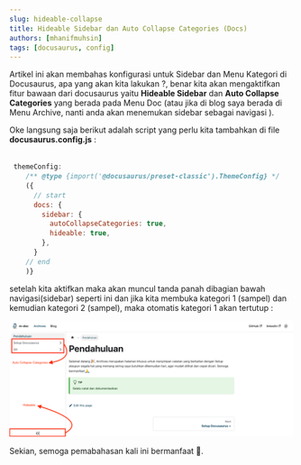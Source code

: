 ```yaml
---
slug: hideable-collapse
title: Hideable Sidebar dan Auto Collapse Categories (Docs)
authors: [mhanifmuhsin]
tags: [docusaurus, config]
---
```


Artikel ini akan membahas konfigurasi untuk Sidebar dan Menu Kategori di Docusaurus, apa yang akan kita lakukan ?, benar kita akan mengaktifkan fitur bawaan dari docusaurus yaitu **Hideable Sidebar** dan **Auto Collapse Categories** yang berada pada Menu Doc (atau jika di blog saya berada di Menu Archive, nanti anda akan menemukan sidebar sebagai navigasi ).

Oke langsung saja berikut adalah script yang perlu kita tambahkan di file **docusaurus.config.js** :

```javascript

 themeConfig:
    /** @type {import('@docusaurus/preset-classic').ThemeConfig} */
    ({
      // start
      docs: {
        sidebar: {
          autoCollapseCategories: true,
          hideable: true,
        },
      }
    // end
    )}
```

setelah kita aktifkan maka akan muncul tanda panah dibagian bawah navigasi(sidebar) seperti ini dan jika kita membuka kategori 1 (sampel) dan kemudian kategori 2 (sampel), maka otomatis kategori 1 akan tertutup :

![img](./img/sidebar.png)

Sekian, semoga pemabahasan kali ini bermanfaat 🙏.

